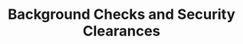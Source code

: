 ---
title: Background Checks and Security Clearances
year:
description: Guidance on the process of getting a security clearance, the background investigation process, the types of clearances, and what occurs in the interim.
external_url: www.gogovernment.org/application-process/background-checks-and-security-clearances/
content_tags:
type: link
filters: acquisition-best-practices
---